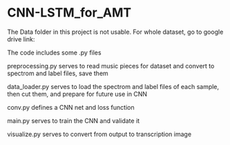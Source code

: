 # CNN-LSTM_for_AMT
The Data folder in this project is not usable.
For whole dataset, go to google drive link: 

The code includes some .py files

preprocessing.py serves to read music pieces for dataset and convert to spectrom and label files, save them

data_loader.py serves to load the spectrom and label files of each sample, then cut them, and prepare for future use in CNN

conv.py defines a CNN net and loss function

main.py serves to train the CNN and validate it

visualize.py serves to convert from output to transcription image
